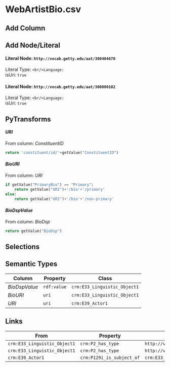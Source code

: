 # WebArtistBio.csv

## Add Column

## Add Node/Literal
#### Literal Node: `http://vocab.getty.edu/aat/300404670`
Literal Type: ``
<br/>Language: ``
<br/>isUri: `true`

#### Literal Node: `http://vocab.getty.edu/aat/300080102`
Literal Type: ``
<br/>Language: ``
<br/>isUri: `true`


## PyTransforms
#### _URI_
From column: _ConstituentID_
``` python
return 'constituent/id/'+getValue("ConstituentID")
```

#### _BioURI_
From column: _URI_
``` python
if getValue("PrimaryBio") == "Primary":
    return getValue("URI")+'/bio'+'/primary'
else:
    return getValue("URI")+'/bio'+'/non-primary'
```

#### _BioDspValue_
From column: _BioDsp_
``` python
return getValue("BioDsp")
```


## Selections

## Semantic Types
| Column | Property | Class |
|  ----- | -------- | ----- |
| _BioDspValue_ | `rdf:value` | `crm:E33_Linguistic_Object1`|
| _BioURI_ | `uri` | `crm:E33_Linguistic_Object1`|
| _URI_ | `uri` | `crm:E39_Actor1`|


## Links
| From | Property | To |
|  --- | -------- | ---|
| `crm:E33_Linguistic_Object1` | `crm:P2_has_type` | `http://vocab.getty.edu/aat/300080102`|
| `crm:E33_Linguistic_Object1` | `crm:P2_has_type` | `http://vocab.getty.edu/aat/300404670`|
| `crm:E39_Actor1` | `crm:P129i_is_subject_of` | `crm:E33_Linguistic_Object1`|
